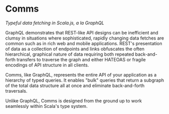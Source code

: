 
# Comms

*Typeful data fetching in Scala.js, a la GraphQL*

GraphQL demonstrates that REST-like API designs can be inefficient and 
clumsy in situations where sophisticated, rapidly changing data fetches 
are common such as in rich web and mobile applications. REST's 
presentation of data as a collection of endpoints and links obfuscates 
the often hierarchical, graphical nature of data requiring both
repeated back-and-forth transfers to traverse the graph and either 
HATEOAS or fragile encodings of API structure in all clients.

Comms, like GraphQL, represents the entire API of your application as a 
hierarchy of typed queries. It enables "bulk" queries that return a 
subgraph of the total data structure all at once and eliminate 
back-and-forth traversals.

Unlike GraphQL, Comms is designed from the ground up to work seamlessly 
within Scala's type system.
